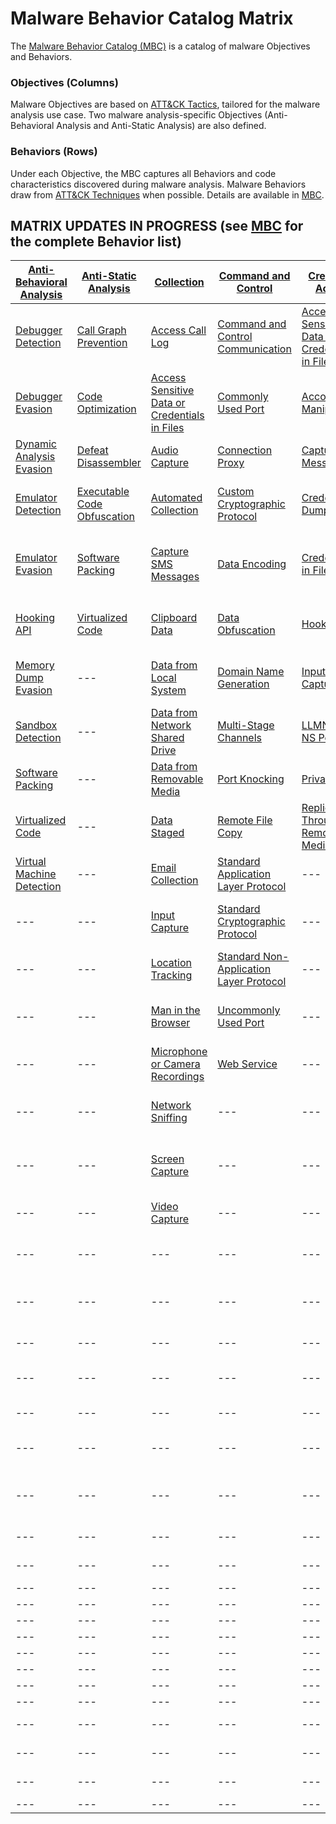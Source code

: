 # Malware Behavior Catalog Matrix #
The [Malware Behavior Catalog (MBC)](https://github.com/MAECProject/malware-behaviors) is a catalog of malware Objectives and Behaviors.

### Objectives (Columns) ###
Malware Objectives are based on [ATT&CK Tactics](https://attack.mitre.org/tactics/enterprise/), tailored for the malware analysis use case. Two malware analysis-specific Objectives (Anti-Behavioral Analysis and Anti-Static Analysis) are also defined. 

### Behaviors (Rows) ###
Under each Objective, the MBC captures all Behaviors and code characteristics discovered during malware analysis. Malware Behaviors draw from [ATT&CK Techniques](https://attack.mitre.org/techniques/enterprise/) when possible. Details are available in [MBC](https://github.com/MAECProject/malware-behaviors).

## MATRIX UPDATES IN PROGRESS (see [MBC](https://github.com/MAECProject/malware-behaviors) for the complete Behavior list) ##

|[Anti-Behavioral Analysis](https://github.com/MAECProject/malware-behaviors/blob/master/anti-behavioral-analysis/)|[Anti-Static Analysis](https://github.com/MAECProject/malware-behaviors/blob/master/anti-static-analysis/)|[Collection](https://github.com/MAECProject/malware-behaviors/blob/master/collection/)|[Command and Control](https://github.com/MAECProject/malware-behaviors/blob/master/command-and-control/)|[Credential Access](https://github.com/MAECProject/malware-behaviors/blob/master/credential-access/)|[Defense Evasion](https://github.com/MAECProject/malware-behaviors/blob/master/defense-evasion/)|[Discovery](https://github.com/MAECProject/malware-behaviors/blob/master/discovery/)|[Effects](https://github.com/MAECProject/malware-behaviors/blob/master/effects/)|[Execution](https://github.com/MAECProject/malware-behaviors/blob/master/execution/)|[Exfiltration](https://github.com/MAECProject/malware-behaviors/blob/master/execution/)|[Lateral Movement](https://github.com/MAECProject/malware-behaviors/tree/master/lateral-movement/)|[Persistence](https://github.com/MAECProject/malware-behaviors/tree/master/persistence)|[Privilege Escalation](https://github.com/MAECProject/malware-behaviors/tree/master/privilege-escalation)|
|------------------------|--------------------|----------|-------------------|-----------------|---------------|---------|-------|---------|------------|----------------|-----------|--------------------|
|[Debugger Detection](https://github.com/MAECProject/malware-behaviors/blob/master/anti-behavioral-analysis/detect-debugger.md)|[Call Graph Prevention](https://github.com/MAECProject/malware-behaviors/blob/master/anti-static-analysis/call-graph-prevention.md)|[Access Call Log](https://github.com/MAECProject/malware-behaviors/blob/master/collection/access-call-log.md)|[Command and Control Communication](https://github.com/MAECProject/malware-behaviors/blob/master/command-and-control/command-control-comm.md)|[Access Sensitive Data or Credentials in Files](https://github.com/MAECProject/malware-behaviors/blob/master/collection/access-sensitive-data.md)|[Access Token Manipulation](https://github.com/MAECProject/malware-behaviors/blob/master/defense-evasion/access-token.md)|[Account Discovery](https://github.com/MAECProject/malware-behaviors/blob/master/discovery/account-discover.md)|[Compromise Data Integrity](https://github.com/MAECProject/malware-behaviors/blob/master/effects/compromise-data.md)|[AppleScript](https://github.com/MAECProject/malware-behaviors/blob/master/execution/applescript.md)|[Automated Exfiltration](https://github.com/MAECProject/malware-behaviors/blob/master/exfiltration/auto-exfiltrate.md)|[AppleScript](https://github.com/MAECProject/malware-behaviors/tree/master/execution/applescript.md)|[Application Shimming](https://github.com/MAECProject/malware-behaviors/blob/master/privilege-escalation/app-shimming.md)|[Application Shimming](https://github.com/MAECProject/malware-behaviors/blob/master/privilege-escalation/app-shimming.md)|
|[Debugger Evasion](https://github.com/MAECProject/malware-behaviors/blob/master/anti-behavioral-analysis/evade-debugger.md)|[Code Optimization](https://github.com/MAECProject/malware-behaviors/blob/master/anti-static-analysis/code-optimize.md)|[Access Sensitive Data or Credentials in Files](https://github.com/MAECProject/malware-behaviors/blob/master/collection/access-sensitive-data.md)|[Commonly Used Port](https://github.com/MAECProject/malware-behaviors/blob/master/command-and-control/common-port.md)|[Account Manipulation](https://github.com/MAECProject/malware-behaviors/blob/master/credential-access/acct-manipulate.md)|[Application Discovery](https://github.com/MAECProject/malware-behaviors/blob/master/discovery/app-discover.md)|[Analysis Tool Discovery](https://github.com/MAECProject/malware-behaviors/blob/master/discovery/analysis-tool-discover.md)|[Denial of Service](https://github.com/MAECProject/malware-behaviors/blob/master/effects/denial-of-service.md)|[Command-Line Interface](https://github.com/MAECProject/malware-behaviors/blob/master/execution/command-line.md)|[Data Compressed](https://github.com/MAECProject/malware-behaviors/blob/master/exfiltration/data-compress.md)|[Distributed Component Object Model](https://github.com/MAECProject/malware-behaviors/tree/master/lateral-movement/distributed-comp-obj-model.md)|[.bash_profile and .bashrc](https://github.com/MAECProject/malware-behaviors/blob/master/persistence/bash.md)|[Bypass User Account Control](https://github.com/MAECProject/malware-behaviors/blob/master/defense-evasion/bypass-user-acct-cntl.md)|
|[Dynamic Analysis Evasion](https://github.com/MAECProject/malware-behaviors/blob/master/anti-behavioral-analysis/evade-dynamic-analysis.md)|[Defeat Disassembler](https://github.com/MAECProject/malware-behaviors/blob/master/anti-static-analysis/disassemble-prevent.md)|[Audio Capture](https://github.com/MAECProject/malware-behaviors/blob/master/collection/audio-capture.md)|[Connection Proxy](https://github.com/MAECProject/malware-behaviors/blob/master/command-and-control/connect-proxy.md)|[Capture SMS Messages](https://github.com/MAECProject/malware-behaviors/blob/master/collection/capture-sms.md)|[Binary Padding](https://github.com/MAECProject/malware-behaviors/blob/master/defense-evasion/binary-pad.md)|[Application Discovery](https://github.com/MAECProject/malware-behaviors/blob/master/discovery/app-discover.md)|[Destroy Data](https://github.com/MAECProject/malware-behaviors/blob/master/effects/destroy-data.md)|[Dynamic Data Exchange](https://github.com/MAECProject/malware-behaviors/blob/master/execution/dynamic-data-ex.md)|[Data Encrypted](https://github.com/MAECProject/malware-behaviors/blob/master/exfiltration/data-encrypt.md)|[Exploitation of Remote Services](https://github.com/MAECProject/malware-behaviors/tree/master/lateral-movement/exploit-remote-services.md)|[BITS Jobs](https://github.com/MAECProject/malware-behaviors/blob/master/defense-evasion/bits-jobs.md)|[DLL Search Order Hijacking](https://github.com/MAECProject/malware-behaviors/blob/master/privilege-escalation/dll-search-order-hijack.md)|
|[Emulator Detection](https://github.com/MAECProject/malware-behaviors/blob/master/anti-behavioral-analysis/detect-emulator.md)|[Executable Code Obfuscation](https://github.com/MAECProject/malware-behaviors/blob/master/anti-static-analysis/exe-code-obfuscate.md)|[Automated Collection](https://github.com/MAECProject/malware-behaviors/blob/master/collection/auto-collect.md)|[Custom Cryptographic Protocol](https://github.com/MAECProject/malware-behaviors/blob/master/command-and-control/custom-crypto-protocol.md)|[Credential Dumping](https://github.com/MAECProject/malware-behaviors/blob/master/credential-access/credential-dump.md)|[BITS Jobs](https://github.com/MAECProject/malware-behaviors/blob/master/defense-evasion/bits-jobs.md)|[Application Window Discovery](https://github.com/MAECProject/malware-behaviors/blob/master/discovery/app-window-discover.md)|[Destroy Hardware](https://github.com/MAECProject/malware-behaviors/blob/master/effects/destroy-hardware.md)|[Execution through API](https://github.com/MAECProject/malware-behaviors/blob/master/defense-evasion/execution-via-api.md)|[Exfiltration Over Alternative Protocol](https://github.com/MAECProject/malware-behaviors/blob/master/exfiltration/exfil-over-alternative-protocol.md)|[Pass the Hash](https://github.com/MAECProject/malware-behaviors/tree/master/lateral-movement/pass-the-hash.md)|[Boot Sector Modification](https://github.com/MAECProject/malware-behaviors/blob/master/defense-evasion/boot-sector-mod.md)|[Exploitation for Privilege Escalation](https://github.com/MAECProject/malware-behaviors/blob/master/privilege-escalation/exploit-priv-escalate.md)|
|[Emulator Evasion](https://github.com/MAECProject/malware-behaviors/blob/master/anti-behavioral-analysis/evade-emulator.md)|[Software Packing](https://github.com/MAECProject/malware-behaviors/blob/master/anti-static-analysis/software-packing.md)|[Capture SMS Messages](https://github.com/MAECProject/malware-behaviors/blob/master/collection/capture-sms.md)|[Data Encoding](https://github.com/MAECProject/malware-behaviors/blob/master/command-and-control/data-encode.md)|[Credentials in Files](https://github.com/MAECProject/malware-behaviors/blob/master/credential-access/credentials-in-files.md)|[Boot Sector Modification](https://github.com/MAECProject/malware-behaviors/blob/master/defense-evasion/boot-sector-mod.md)|[Device Type Discovery](https://github.com/MAECProject/malware-behaviors/blob/master/discovery/device-type-discover.md)|[Encrypt Files for Ransom](https://github.com/MAECProject/malware-behaviors/blob/master/effects/encrypt-ransom.md)|[Execution through Module Load](https://github.com/MAECProject/malware-behaviors/blob/master/defense-evasion/execution-via-module-load.md)|[Exfiltration Over Command and Control Channel](https://github.com/MAECProject/malware-behaviors/blob/master/exfiltration/exfil-over-c2-channel.md)|[Remote Desktop Protocol](https://github.com/MAECProject/malware-behaviors/tree/master/lateral-movement/remote-desktop-protocol.md)|[Change Default File Association](https://github.com/MAECProject/malware-behaviors/blob/master/persistence/change-default-file-assoc.md)|[File System Permissions Weakness](https://github.com/MAECProject/malware-behaviors/blob/master/privilege-escalation/file-system-perm-weakness.md)|
|[Hooking API](https://github.com/MAECProject/malware-behaviors/blob/master/anti-behavioral-analysis/hooking-api.md)|[Virtualized Code](https://github.com/MAECProject/malware-behaviors/tree/master/anti-static-analysis/virtualized-code.md)|[Clipboard Data](https://github.com/MAECProject/malware-behaviors/blob/master/collection/clipboard-data.md)|[Data Obfuscation](https://github.com/MAECProject/malware-behaviors/blob/master/command-and-control/data-obfuscate.md)|[Hooking](https://github.com/MAECProject/malware-behaviors/blob/master/credential-access/hooking.md)|[Bypass User Account Control](https://github.com/MAECProject/malware-behaviors/blob/master/defense-evasion/bypass-user-acct-cntl.md)|[File and Directory Discovery](https://github.com/MAECProject/malware-behaviors/blob/master/discovery/file-and-directory-discover.md)|[Generate Fraudulent Advertising Revenue](https://github.com/MAECProject/malware-behaviors/blob/master/effects/generate-fraud-rev.md)|[Exploit Software](https://github.com/MAECProject/malware-behaviors/blob/master/initial-access/exploit-software.md)|[Exfiltration Over Other Network Medium](https://github.com/MAECProject/malware-behaviors/blob/master/exfiltration/exfil-over-other-network-medium.md)|[Remote File Copy](https://github.com/MAECProject/malware-behaviors/tree/master/command-and-control/remote-file-copy.md)|[Component Firmware](https://github.com/MAECProject/malware-behaviors/blob/master/persistence/component-firmware.md)|[Hooking](https://github.com/MAECProject/malware-behaviors/blob/master/credential-access/hooking.md)|
|[Memory Dump Evasion](https://github.com/MAECProject/malware-behaviors/blob/master/anti-behavioral-analysis/evade-memory-dump.md)|---|[Data from Local System](https://github.com/MAECProject/malware-behaviors/blob/master/collection/data-local-system.md)|[Domain Name Generation](https://github.com/MAECProject/malware-behaviors/blob/master/command-and-control/domain-name-generate.md)|[Input Capture](https://github.com/MAECProject/malware-behaviors/blob/master/collection/input-capture.md)|[Code Signing](https://github.com/MAECProject/malware-behaviors/blob/master/defense-evasion/code-signing.md)|[Local Network Configuration Discovery](https://github.com/MAECProject/malware-behaviors/blob/master/discovery/local-network-configuration-discover.md)|[Hijack System Resources](https://github.com/MAECProject/malware-behaviors/blob/master/effects/hijack-sys-resources.md)|[Install Secondary Program](https://github.com/MAECProject/malware-behaviors/blob/master/execution/install-second-prog.md)|[Exfiltration Over Physical Medium](https://github.com/MAECProject/malware-behaviors/blob/master/exfiltration/exfil-over-physical-medium.md)|[Replication Through Removable Media](https://github.com/MAECProject/malware-behaviors/tree/master/lateral-movement/replicate-remove-media.md)|[Component Object Model Hijacking](https://github.com/MAECProject/malware-behaviors/blob/master/defense-evasion/component-hijack.md)|[Image File Execution Options Injection](https://github.com/MAECProject/malware-behaviors/blob/master/defense-evasion/image-file-exe-opt-inj.md)|
|[Sandbox Detection](https://github.com/MAECProject/malware-behaviors/blob/master/anti-behavioral-analysis/detect-sandbox.md)|---|[Data from Network Shared Drive](https://github.com/MAECProject/malware-behaviors/blob/master/collection/data-network-share.md)|[Multi-Stage Channels](https://github.com/MAECProject/malware-behaviors/blob/master/command-and-control/multi-stage-channels.md)|[LLMNR/NBT-NS Poisoning](https://github.com/MAECProject/malware-behaviors/blob/master/credential-access/LLMNR-poison.md)|[Component Object Model Hijacking](https://github.com/MAECProject/malware-behaviors/blob/master/defense-evasion/component-hijack.md)|[Network Service Scanning](https://github.com/MAECProject/malware-behaviors/blob/master/discovery/network-service-scan.md)|[Manipulate Network Traffic](https://github.com/MAECProject/malware-behaviors/blob/master/effects/manipulate-network-traffic.md)|[Local Job Scheduling](https://github.com/MAECProject/malware-behaviors/blob/master/defense-evasion/local-job-sch.md)|---|[Malicious Network Driver](https://github.com/MAECProject/malware-behaviors/blob/master/persistence/malicious-network-drv.md)|[DLL Search Order Hijacking](https://github.com/MAECProject/malware-behaviors/blob/master/privilege-escalation/dll-search-order-hijack.md)|[Launch Daemon](https://github.com/MAECProject/malware-behaviors/blob/master/privilege-escalation/launch-daemon.md)|
|[Software Packing](https://github.com/MAECProject/malware-behaviors/blob/master/anti-static-analysis/software-packing.md)|---|[Data from Removable Media](https://github.com/MAECProject/malware-behaviors/blob/master/collection/data-removable-media.md)|[Port Knocking](https://github.com/MAECProject/malware-behaviors/blob/master/command-and-control/port-knocking.md)|[Private Keys](https://github.com/MAECProject/malware-behaviors/blob/master/credential-access/private-keys.md)|[DCShadow](https://github.com/MAECProject/malware-behaviors/blob/master/defense-evasion/dcshadow.md)|[Peripheral Device Discovery](https://github.com/MAECProject/malware-behaviors/blob/master/discovery/peripheral-device-discover.md)|[Remote Access](https://github.com/MAECProject/malware-behaviors/blob/master/execution/remote-access.md)|[Power Shell](https://github.com/MAECProject/malware-behaviors/blob/master/defense-evasion/power-shell.md)|---|---|[File System Permissions Weakness](https://github.com/MAECProject/malware-behaviors/blob/master/privilege-escalation/file-system-perm-weakness.md)|[Process Injection](https://github.com/MAECProject/malware-behaviors/blob/master/defense-evasion/process-inject.md)|
|[Virtualized Code](https://github.com/MAECProject/malware-behaviors/blob/master/anti-static-analysis/virtualized-code.md)|---|[Data Staged](https://github.com/MAECProject/malware-behaviors/blob/master/collection/data-staged.md)|[Remote File Copy](https://github.com/MAECProject/malware-behaviors/blob/master/command-and-control/remote-file-copy.md)|[Replication Through Removable Media](https://github.com/MAECProject/malware-behaviors/blob/master/credential-access/replicate-remove-media.md)|[Deobfuscate/Decode Files or Information](https://github.com/MAECProject/malware-behaviors/blob/master/defense-evasion/deobfuscate-files.md)|[Process Discovery](https://github.com/MAECProject/malware-behaviors/blob/master/discovery/process-discover.md)|---|[Prevent Concurrent Execution](https://github.com/MAECProject/malware-behaviors/blob/master/defense-evasion/prevent-concurrent-exe.md)|---|---|[Hidden Files and Directories](https://github.com/MAECProject/malware-behaviors/blob/master/defense-evasion/hidden-files.md)|[Scheduled Task](https://github.com/MAECProject/malware-behaviors/blob/master/execution/scheduled-task.md)|
|[Virtual Machine Detection](https://github.com/MAECProject/malware-behaviors/blob/master/anti-behavioral-analysis/detect-vm.md)|---|[Email Collection](https://github.com/MAECProject/malware-behaviors/blob/master/collection/email-collect.md)|[Standard Application Layer Protocol](https://github.com/MAECProject/malware-behaviors/blob/master/command-and-control/std-app-protocol.md)|---|[Disabling Security Tools](https://github.com/MAECProject/malware-behaviors/blob/master/defense-evasion/disable-security-tools.md)|[Query Registry](https://github.com/MAECProject/malware-behaviors/blob/master/discovery/query-registry.md)|---|[Regsvr32](https://github.com/MAECProject/malware-behaviors/blob/master/defense-evasion/regsvr32.md)|---|---|[Hooking](https://github.com/MAECProject/malware-behaviors/tree/master/credential-access/hooking.md)|[Setuid and Setgid](https://github.com/MAECProject/malware-behaviors/blob/master/privilege-escalation/setuid-setgid.md)|
|---|---|[Input Capture](https://github.com/MAECProject/malware-behaviors/blob/master/collection/input-capture.md)|[Standard Cryptographic Protocol](https://github.com/MAECProject/malware-behaviors/blob/master/command-and-control/std-crypto-protocol.md)|---|[Exploitations for Defense Evasion](https://github.com/MAECProject/malware-behaviors/blob/master/defense-evasion/exploit-for-defense.md)|[Remote System Discovery](https://github.com/MAECProject/malware-behaviors/blob/master/discovery/remote-sys-discover.md)|---|[Remote Access](https://github.com/MAECProject/malware-behaviors/blob/master/execution/remote-access.md)|---|---|[Image File Execution Options Injection](https://github.com/MAECProject/malware-behaviors/blob/master/defense-evasion/image-file-exe-opt-inj.md)|[Sudo](https://github.com/MAECProject/malware-behaviors/blob/master/privilege-escalation/sudo.md)|
|---|---|[Location Tracking](https://github.com/MAECProject/malware-behaviors/blob/master/collection/location-track.md)|[Standard Non-Application Layer Protocol](https://github.com/MAECProject/malware-behaviors/blob/master/command-and-control/std-non-app-protocol.md)|---|[File Deletion](https://github.com/MAECProject/malware-behaviors/blob/master/defense-evasion/file-deletion.md)|[Security Software Discovery](https://github.com/MAECProject/malware-behaviors/blob/master/discovery/security-sw-discover.md)|---|[Rundll32](https://github.com/MAECProject/malware-behaviors/blob/master/defense-evasion/rundll32.md)|---|---|[Install Secondary Program](https://github.com/MAECProject/malware-behaviors/blob/master/execution/install-second-prog.md)|[New Service](https://github.com/MAECProject/malware-behaviors/blob/master/persistence/new-service.md)|
|---|---|[Man in the Browser](https://github.com/MAECProject/malware-behaviors/blob/master/collection/man-in-browser.md)|[Uncommonly Used Port](https://github.com/MAECProject/malware-behaviors/blob/master/command-and-control/uncommon-port.md)|---|[File System Logical Offsets](https://github.com/MAECProject/malware-behaviors/blob/master/defense-evasion/file-sys-logical-offset.md)|[SMTP Connection Discovery](https://github.com/MAECProject/malware-behaviors/blob/master/discovery/smtp-connect-discover.md)|---|[Scheduled Task](https://github.com/MAECProject/malware-behaviors/blob/master/execution/scheduled-task.md)|---|---|[Kernel Modules and Extensions](https://github.com/MAECProject/malware-behaviors/blob/master/persistence/kernel-modules-ext.md)|---|
|---|---|[Microphone or Camera Recordings](https://github.com/MAECProject/malware-behaviors/blob/master/collection/micro-cam-capture.md)|[Web Service](https://github.com/MAECProject/malware-behaviors/blob/master/command-and-control/web-service.md)|---|[Hidden Files and Directories](https://github.com/MAECProject/malware-behaviors/blob/master/defense-evasion/hidden-files.md)|[System Information Discovery](https://github.com/MAECProject/malware-behaviors/blob/master/discovery/system-info-discover.md)|---|[Scripting](https://github.com/MAECProject/malware-behaviors/blob/master/execution/scripting.md)|---|---|[Launch Daemon](https://github.com/MAECProject/malware-behaviors/blob/master/privilege-escalation/launch-daemon.md)|---|
|---|---|[Network Sniffing](https://github.com/MAECProject/malware-behaviors/blob/master/collection/network-sniff.md)|---|---|[HISTCONTROL](https://github.com/MAECProject/malware-behaviors/blob/master/defense-evasion/histcontrol.md)|[System Network Configuration Discovery](https://github.com/MAECProject/malware-behaviors/blob/master/discovery/system-network-config-discover.md)|---|[Send Email](https://github.com/MAECProject/malware-behaviors/blob/master/execution/send-email.md)|---|---|[Local Job Scheduling](https://github.com/MAECProject/malware-behaviors/blob/master/execution/local-job-sch.md)|---|
|---|---|[Screen Capture](https://github.com/MAECProject/malware-behaviors/blob/master/collection/screen-capture.md)|---|---|[Image File Execution Options Injection](https://github.com/MAECProject/malware-behaviors/blob/master/defense-evasion/image-file-exe-opt-inj.md)|[System Network Connections Discovery](https://github.com/MAECProject/malware-behaviors/blob/master/discovery/system-network-conn-discover.md)|---|[Service Execution](https://github.com/MAECProject/malware-behaviors/blob/master/execution/service-exe.md)|---|---|[Malicious Network Driver](https://github.com/MAECProject/malware-behaviors/blob/master/persistence/malicious-network-drv.md)|---|
|---|---|[Video Capture](https://github.com/MAECProject/malware-behaviors/blob/master/collection/video-capture.md)|---|---|[Indicator Blocking](https://github.com/MAECProject/malware-behaviors/blob/master/defense-evasion/indicator-blocking.md)|[System Owner/User Discovery](https://github.com/MAECProject/malware-behaviors/blob/master/discovery/system-owner-discover.md)|---|[Suicide Exit](https://github.com/MAECProject/malware-behaviors/blob/master/execution/suicide-exit.md)|---|---|[Modify Existing Service](https://github.com/MAECProject/malware-behaviors/blob/master/persistence/modify-service.md)|---|
|---|---|---|---|---|[Indicator Removal on Host](https://github.com/MAECProject/malware-behaviors/blob/master/defense-evasion/indicator-remove-host.md)|[System Service Discovery](https://github.com/MAECProject/malware-behaviors/blob/master/discovery/system-service-discover.md)|---|[Windows Management Instrumentation](https://github.com/MAECProject/malware-behaviors/blob/master/execution/windows-mgt-inst.md)|---|---|[Modify Registry](https://github.com/MAECProject/malware-behaviors/blob/master/defense-evasion/modify-reg.md)|---|
|---|---|---|---|---|[Indirect Command Execution](https://github.com/MAECProject/malware-behaviors/blob/master/defense-evasion/indirect-command.md)|[System Time Discovery](https://github.com/MAECProject/malware-behaviors/blob/master/discovery/system-time-discover.md)|---|---|---|---|[Modify Trusted Execution Environment](https://github.com/MAECProject/malware-behaviors/blob/master/defense-evasion/mod-trust-exe-environ.md)|---|
|---|---|---|---|---|[Install Root Certificate](https://github.com/MAECProject/malware-behaviors/blob/master/defense-evasion/install-root-cert.md)|---|---|---|---|---|[New Service](https://github.com/MAECProject/malware-behaviors/blob/master/persistence/new-service.md)|---|
|---|---|---|---|---|[Masquerading](https://github.com/MAECProject/malware-behaviors/blob/master/defense-evasion/masquerading.md)|---|---|---|---|---|[Office Application Startup](https://github.com/MAECProject/malware-behaviors/blob/master/persistence/office-app-startup.md)|---|
|---|---|---|---|---|[Modify Registry](https://github.com/MAECProject/malware-behaviors/blob/master/defense-evasion/modify-reg.md)|---|---|---|---|---|[Port Knocking](https://github.com/MAECProject/malware-behaviors/blob/master/command-and-control/port-knocking.md)|---|
|---|---|---|---|---|[Modify Trusted Execution Environment](https://github.com/MAECProject/malware-behaviors/blob/master/defense-evasion/mod-trust-exe-environ.md)|---|---|---|---|---|[Redundant Access](https://github.com/MAECProject/malware-behaviors/blob/master/defense-evasion/redundant-access.md)|---|
|---|---|---|---|---|[Obfuscated Files or Information](https://github.com/MAECProject/malware-behaviors/blob/master/defense-evasion/obfuscate-files.md)|---|---|---|---|---|[Registry Run Keys / Startup Folder](https://github.com/MAECProject/malware-behaviors/blob/master/persistence/registry-run-startup.md)|---|
|---|---|---|---|---|[Polymorphic Code](https://github.com/MAECProject/malware-behaviors/blob/master/defense-evasion/polymorphic-code.md)|---|---|---|---|---|[Scheduled Task](https://github.com/MAECProject/malware-behaviors/blob/master/execution/scheduled-task.md)|---|
|---|---|---|---|---|[Port Knocking](https://github.com/MAECProject/malware-behaviors/blob/master/command-and-control/port-knocking.md)|---|---|---|---|---|[Setuid and Setgid](https://github.com/MAECProject/malware-behaviors/blob/master/privilege-escalation/setuid-setgid.md)|---|
|---|---|---|---|---|[Process Injection](https://github.com/MAECProject/malware-behaviors/blob/master/defense-evasion/process-inject.md)|---|---|---|---|---|---|---|
|---|---|---|---|---|[Redundant Access](https://github.com/MAECProject/malware-behaviors/blob/master/defense-evasion/redundant-access.md)|---|---|---|---|---|---|---|
|---|---|---|---|---|[Regsvr32](https://github.com/MAECProject/malware-behaviors/blob/master/defense-evasion/regsvr32.md)|---|---|---|---|---|---|---|
|---|---|---|---|---|[Rootkit Behavior](https://github.com/MAECProject/malware-behaviors/blob/master/defense-evasion/rootkit-behavior.md)|---|---|---|---|---|---|---|
|---|---|---|---|---|[Scripting](https://github.com/MAECProject/malware-behaviors/blob/master/execution/scripting.md)|---|---|---|---|---|---|---|
|---|---|---|---|---|[Software Packing](https://github.com/MAECProject/malware-behaviors/blob/master/anti-static-analysis/software-packing.md)|---|---|---|---|---|---|---|
|---|---|---|---|---|[Timestomp](https://github.com/MAECProject/malware-behaviors/blob/master/defense-evasion/timestomp.md)|---|---|---|---|---|---|---|
|---|---|---|---|---|[Web Service](https://github.com/MAECProject/malware-behaviors/blob/master/command-and-control/web-service.md)|---|---|---|---|---|---|---|
|---|---|---|---|---|[Alternative Installation Location](https://github.com/MAECProject/malware-behaviors/tree/master/anti-behavioral-analysis/alter-install-location.md)|---|---|---|---|---|---|---|
|---|---|---|---|---|[Dynamic Analysis Evasion](https://github.com/MAECProject/malware-behaviors/tree/master/anti-behavioral-analysis/evade-dynamic-analysis.md)|---|---|---|---|---|---|---|
|---|---|---|---|---|[DLL Search Order Hijacking](https://github.com/MAECProject/malware-behaviors/blob/master/privilege-escalation/dll-search-order-hijack.md)|---|---|---|---|---|---|---|
|---|---|---|---|---|[Rundll32](https://github.com/MAECProject/malware-behaviors/blob/master/defense-evasion/rundll32.md)|---|---|---|---|---|---|---|

